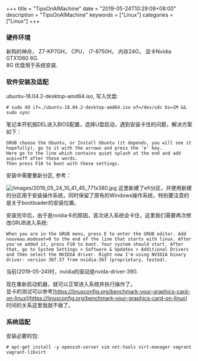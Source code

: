 +++
title = "TipsOnAIMachine"
date = "2019-05-24T10:29:08+08:00"
description = "TipsOnAIMachine"
keywords = ["Linux"]
categories = ["Linux"]
+++
### 硬件环境
新购的神舟， Z7-KP7GH， CPU， i7-8750H， 内存24G， 显卡Nvidia GTX1060 6G.      
8G 优盘用于系统安装.    
### 软件安装及适配
ubuntu-18.04.2-desktop-amd64.iso, 写入优盘:    

```
# sudo dd if=./ubuntu-18.04.2-desktop-amd64.iso of=/dev/sdc bs=1M && sudo sync
```
笔记本开机按DEL进入BIOS配置，选择U盘启动，遇到安装卡住的问题，解决方案如下：    

```
GRUB choose the Ubuntu, or Install Ubuntu (it depends, you will see it hopefully), go to it with the arrows and press the 'e' key.
Here go to the line which contains quiet splash at the end and add  acpi=off after these words.
Then press F10 to boot with these settings.
```

安装中需要重新分区, 参考：    

![/images/2019_05_24_10_41_45_771x380.jpg](/images/2019_05_24_10_41_45_771x380.jpg)
这里新建了efi分区，并使用新建的分区用于安装操作系统，同时保留了原有的Windows操作系统，特别要注意的是关于bootloader的安装位置。    

安装完毕后，由于是nvidia卡的原因，首次进入系统会卡住，这里我们需要再次修改GRUB进入系统:    

```
When you are in the GRUB menu, press E to enter the GRUB editor. Add nouveau.modeset=0 to the end of the line that starts with linux. After you've added it, press F10 to boot. Your system should start. After that, go to System Settings > Software & Updates > Additional Drivers and then select the NVIDIA driver. Right now I'm using NVIDIA binary driver- version 367.57 from nvidia-367 (proprietary, tested).
```
当前(2019-05-24)时，nvidia的驱动是nvida-driver-390.    

现在重新启动机器，就可以正常进入系统并执行操作了。    
显卡的测试可以参考[https://linuxconfig.org/benchmark-your-graphics-card-on-linux](https://linuxconfig.org/benchmark-your-graphics-card-on-linux)
时间的关系这里我就不做了。
### 系统适配
安装必要的包:    

```
# apt-get install -y openssh-server vim net-tools virt-manager vagrant
vagrant-libvirt
```

